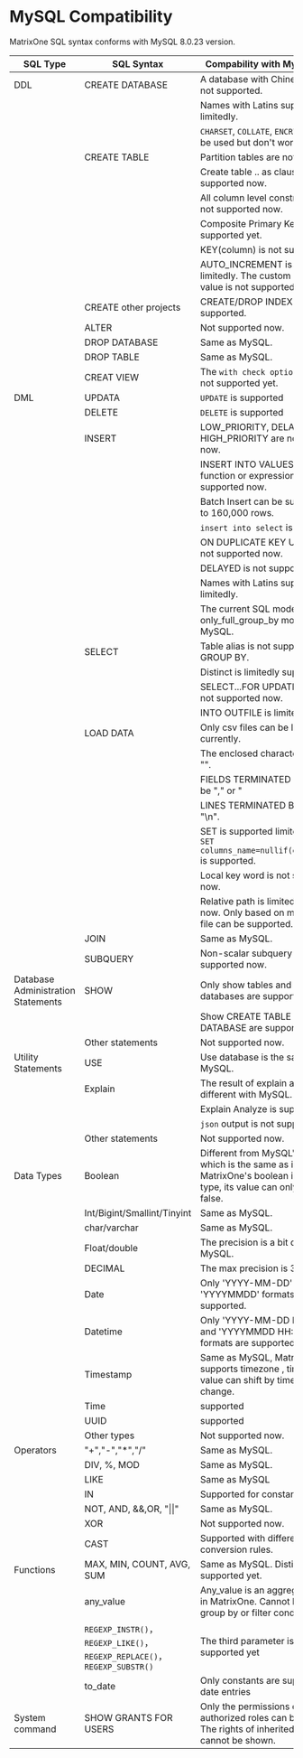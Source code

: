 # **MySQL Compatibility**

MatrixOne SQL syntax conforms with MySQL 8.0.23 version.

|  SQL Type   | SQL Syntax  |  Compability with MySQL8.0.23   |
|  ----  | ----  |  ----  |
| DDL  | CREATE DATABASE | A database with Chinese name is not supported. |
|   |   | Names with Latins support limitedly.  |
|   |   | `CHARSET`, `COLLATE`, `ENCRYPTION` can be used but don't work. |
|   |  CREATE TABLE | Partition tables are not supported.  |
|   |   | Create table .. as clause is not supported now. |
|   |   | All column level constraints are not supported now. |
|   |   | Composite Primary Key is not supported yet. |
|   |   | KEY(column) is not supported yet.|
| | | AUTO_INCREMENT is supported limitedly. The custom starting value is not supported yet.|
|   | CREATE other projects | CREATE/DROP INDEX is not supported. |
|   | ALTER | Not supported now.  |
|   | DROP DATABASE | Same as MySQL. |
|   | DROP TABLE | Same as MySQL. |
||CREAT VIEW|The `with check option` clause is not supported yet.|
| DML  | UPDATA| `UPDATE` is supported|
||DELETE| `DELETE` is supported|
||INSERT | LOW_PRIORITY, DELAYED, HIGH_PRIORITY are not supported now.  |
|   |   | INSERT INTO VALUES with function or expression is not supported now. |
|   |   | Batch Insert can be supported up to 160,000 rows.  |
|||`insert into select` is supported.|
|   |   | ON DUPLICATE KEY UPDATE is not supported  now.  |
|   |   | DELAYED is not supported now.  |
|   |   | Names with Latins support limitedly.  |
|   |   | The current SQL mode is just like only_full_group_by mode in MySQL.  |
|   | SELECT | Table alias is not supported in GROUP BY.  |
|   |   | Distinct is limitedly support.  |
|   |   | SELECT...FOR UPDATE clause is not supported now.  |
|   |   | INTO OUTFILE is limitedly support. |
|   | LOAD DATA | Only csv files can be loaded currently.  |
|   |   | The enclosed character should be "".  |
|   |   | FIELDS TERMINATED BY should be "," or "|
|   |   | LINES TERMINATED BY should be "\n". |
|   |   | SET is supported limitedly. Only `SET columns_name=nullif(expr1,expr2)` is supported. |
|   |   | Local key word is not supported now. |
|   |   | Relative path is limited supported now. Only based on mo-server file can be supported. |
| | JOIN | Same as MySQL. |
| | SUBQUERY | Non-scalar subquery is not supported now. |
| Database Administration Statements  | SHOW | Only show tables and show databases are supported.  |
|   |  | Show CREATE TABLE and CREATE DATABASE are supported.  |
|   | Other statements | Not supported now.  |
| Utility Statements  | USE | Use database is the same as MySQL.  |
|   | Explain | The result of explain a SQL is different with MySQL. |
|   | | Explain Analyze is supported.|
|||`json` output is not supported yet.|
|   | Other statements | Not supported now.  |
| Data Types | Boolean | Different from MySQL's boolean which is the same as int , MatrixOne's boolean is a new type, its value can only be true or false. |
|   | Int/Bigint/Smallint/Tinyint | Same as MySQL.  |
|   | char/varchar | Same as MySQL.  |
|   | Float/double | The precision is a bit different with MySQL.  |
| | DECIMAL | The max precision is 38 digits. |
|   | Date | Only 'YYYY-MM-DD' and 'YYYYMMDD' formats are supported.  |
|   | Datetime | Only 'YYYY-MM-DD HH:MM:SS' and 'YYYYMMDD HH:MM:SS' formats are supported.  |
| | Timestamp | Same as MySQL, MatrixOne supports timezone , timestamp value can shift by timezone change. |
||Time| supported|
||UUID|supported|
|   | Other types | Not supported now.  |
| Operators  | "+","-","*","/" | Same as MySQL.  |
|   | DIV, %, MOD | Same as MySQL. |
|   | LIKE | Same as MySQL |
|   | IN | Supported for constant lists  |
|   | NOT, AND, &&,OR, "\|\|" | Same as MySQL.  |
|   | XOR | Not supported now.  |
|   | CAST | Supported with different conversion rules. |
| Functions | MAX, MIN, COUNT, AVG, SUM | Same as MySQL. Distinct is not supported yet. |
|  | any_value | Any_value is an aggregate function in MatrixOne. Cannot be used in group by or filter condition. |
||`REGEXP_INSTR()`，`REGEXP_LIKE()`，`REGEXP_REPLACE()`，`REGEXP_SUBSTR()`|The third parameter is not supported yet|
||to_date|Only constants are supported for date entries|
|System command|SHOW GRANTS FOR USERS| Only the permissions of directly authorized roles can be displayed. The rights of inherited roles cannot be shown. |

